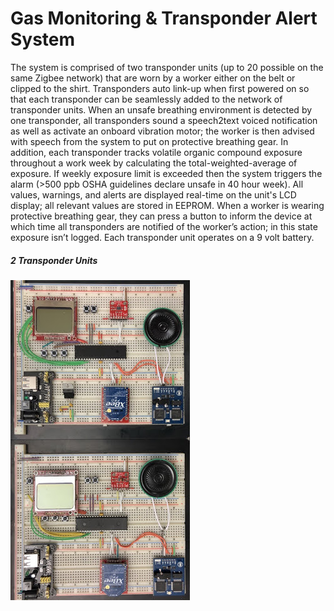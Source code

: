 # Gas Monitoring &amp; Transponder Alert System

The system is comprised of two transponder units (up to 20 possible on the same Zigbee network) that are worn by a worker either on the belt or clipped to the shirt. Transponders auto link-up when first powered on so that each transponder can be seamlessly added to the network of transponder units. When an unsafe breathing environment is detected by one transponder, all transponders sound a speech2text voiced notification as well as activate an onboard vibration motor; the worker is then advised with speech from the system to put on protective breathing gear. In addition, each transponder tracks volatile organic compound exposure throughout a work week by calculating the total-weighted-average of exposure. If weekly exposure limit is exceeded then the system triggers the alarm (>500 ppb OSHA guidelines declare unsafe in 40 hour week). All values, warnings, and alerts are displayed real-time on the unit's LCD display; all relevant values are stored in EEPROM. When a worker is wearing protective breathing gear, they can press a button to inform the device at which time all transponders are notified of the worker’s action; in this state exposure isn’t logged. Each transponder unit operates on a 9 volt battery.

##### 2 Transponder Units

![2 Units](https://github.com/tday01/CS122A-Project/blob/master/images/2%20units.jpg)

